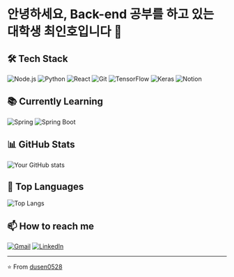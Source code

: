 # 안녕하세요, Back-end 공부를 하고 있는 대학생 최인호입니다 🥺

## 🛠 Tech Stack

![Node.js](https://img.shields.io/badge/Node.js-339933?style=for-the-badge&logo=nodedotjs&logoColor=white)
![Python](https://img.shields.io/badge/Python-3776AB?style=for-the-badge&logo=python&logoColor=white)
![React](https://img.shields.io/badge/React-20232A?style=for-the-badge&logo=react&logoColor=61DAFB)
![Git](https://img.shields.io/badge/Git-F05032?style=for-the-badge&logo=git&logoColor=white)
![TensorFlow](https://img.shields.io/badge/TensorFlow-FF6F00?style=for-the-badge&logo=tensorflow&logoColor=white)
![Keras](https://img.shields.io/badge/Keras-D00000?style=for-the-badge&logo=Keras&logoColor=white)
![Notion](https://img.shields.io/badge/Notion-000000?style=for-the-badge&logo=notion&logoColor=white)

## 📚 Currently Learning

![Spring](https://img.shields.io/badge/Spring-6DB33F?style=for-the-badge&logo=spring&logoColor=white)
![Spring Boot](https://img.shields.io/badge/Spring_Boot-F2F4F9?style=for-the-badge&logo=spring-boot)

## 📊 GitHub Stats

![Your GitHub stats](https://github-readme-stats.vercel.app/api?username=dusen0528&show_icons=true&theme=radical)

## 🌟 Top Languages

![Top Langs](https://github-readme-stats.vercel.app/api/top-langs/?username=dusen0528&layout=compact&theme=radical)

## 📫 How to reach me

[![Gmail](https://img.shields.io/badge/Gmail-D14836?style=for-the-badge&logo=gmail&logoColor=white)](mailto:your.email@example.com)
[![LinkedIn](https://img.shields.io/badge/LinkedIn-0077B5?style=for-the-badge&logo=linkedin&logoColor=white)](https://www.linkedin.com/in/yourprofile/)

---

⭐️ From [dusen0528](https://github.com/dusen0528)

